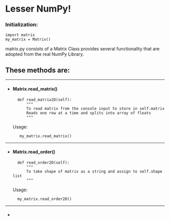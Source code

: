 # Lesser NumPy!

### Initialization:
    import matrix
    my_matrix = Matrix()

matrix.py consists of a Matrix Class provides several functionality that are adopted from the real NumPy Library.

## These methods are:

<hr>

- #### Matrix.read_matrix()

        def read_matrix2D(self):
            """
            To read matrix from the console input to store in self.matrix
            Reads one row at a time and splits into array of floats
            """
            
    Usage:
    
         my_matrix.read_matrix()
 
<hr>

- #### Matrix.read_order()
        
        def read_order2D(self):
            """
            To take shape of matrix as a string and assign to self.shape list
            """
            
    Usage:
        
        my_matrix.read_order2D()
        
<hr>

- #### 